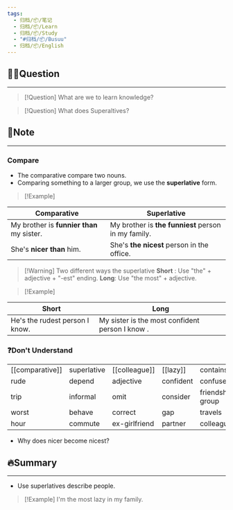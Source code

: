 ```yaml
---
tags:
  - 归档/📦/笔记
  - 归档/📦/Learn
  - 归档/📦/Study
  - "#归档/📦/Busuu"
  - 归档/📦/English
---
```


## 🙋‍♀️Question

---

> [!Question] What are we to learn knowledge?

> [!Question] What does Superaltives?

## 📝Note

---

### Compare

- The comparative compare two nouns.
- Comparing something to a larger group, we use the **superlative** form.

> [!Example]

| **Comparative** | **Superlative** |
| ---- | ---- |
| My brother is **funnier than** my sister. | My brother is **the funniest** person in my family. |
| She's **nicer than** him. | She's **the nicest** person in the office. |

> [!Warning] Two different ways the superlative
> **Short** : Use "the" + adjective + "-est" ending.
> **Long**: Use "the most" + adjective.

> [!Example]

| **Short** | **Long** |
| ---- | ---- |
| He's the rudest person I know. | My sister is the most confident person I know . |

### ❓Don't Understand

|  |  |  |  |  |
| ---- | ---- | ---- | ---- | ---- |
| [[comparative]] | superlative | [[colleague]] | [[lazy]] | contains |
| rude | depend | adjective | confident | confused |
| trip | informal | omit | consider | friendship group |
| worst | behave | correct | gap | travels |
| hour | commute | ex-girlfriend | partner | colleagues |

- Why does nicer become nicest?

## 🔥Summary

---
- Use superlatives describe people.

> [!Example]
> I'm the most lazy in my family.
